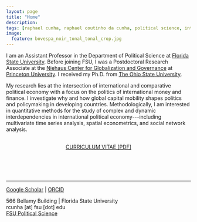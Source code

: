 ```yaml
---
layout: page
title: "Home"
description:
tags: [raphael cunha, raphael coutinho da cunha, political science, international political economy, political economy, finance, financial markets, globalization, contagion, interdependence, political methodology]
image:
  feature: bovespa_noir_tonal_tonal_crop.jpg
---
```




I am an Assistant Professor in the Department of Political Science at <a href="https://coss.fsu.edu/polisci/home" target="_blank">Florida State University</a>. Before joining FSU, I was a Postdoctoral Research Associate at the <a href="https://niehaus.princeton.edu/" target="_blank">Niehaus Center for Globalization and Governance</a> at  <a href="https://www.princeton.edu" target="_blank">Princeton University</a>. I received my Ph.D. from <a href="https://www.polisci.osu.edu" target="_blank">The Ohio State University</a>.

My research lies at the intersection of international and comparative political economy with a focus on the politics of international money and finance. I investigate why and how global capital mobility shapes politics and policymaking in developing countries. Methodologically, I am interested in quantitative methods for the study of complex and dynamic interdependencies in international political economy---including multivariate time series analysis, spatial econometrics, and social network analysis.
<br><br>
<center>
<div class="boxed" style="width:250px;height:70px;">
<a href="../pdf/Cunha_CV.pdf" target="_blank">CURRICULUM VITAE [PDF]</a>
</div>
</center>
<br>

 ***

<a href="https://scholar.google.com/citations?user=X1SOZHcAAAAJ" target="_blank">Google Scholar</a> \| <a href="https://orcid.org/0000-0002-2415-3867" target="_blank">ORCID</a><br>

566 Bellamy Building \| Florida State University<br>
rcunha [at] fsu [dot] edu<br>
<a href="https://coss.fsu.edu/polisci/home" target="_blank">FSU Political Science</a>

<!--- I analyze contagion dynamics from domestic to international investors in capital market reactions to politics, diffusion processes in governments' decisions to default on sovereign debt, as well as contagion in market assessments of government creditworthiness induced by investors' use of decision heuristics. --->

<!--- I was a Senior Fellow in the <a href="https://polisci.osu.edu/research/prism" target="_blank">Program in Statistics and Methodology (PRISM)</a> at Ohio State University and have methodological interests in quantitative methods for the study of complex and dynamic interdependencies in political economy data, such as multivariate time series analysis, spatial econometrics, and social network analysis. --->

<!--- Prior to joining OSU, I was a Policy Analyst/Advisor at the Brazilian Ministry of Finance, where I worked on the negotiation of international agreements on trade and investment in multilateral, regional, and bilateral forums, such as the WTO, OECD, and Mercosur. --->
